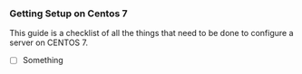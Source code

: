 ### Getting Setup on Centos 7

This guide is a checklist of all the things that need to be done to configure a server
on CENTOS 7.

- [ ] Something